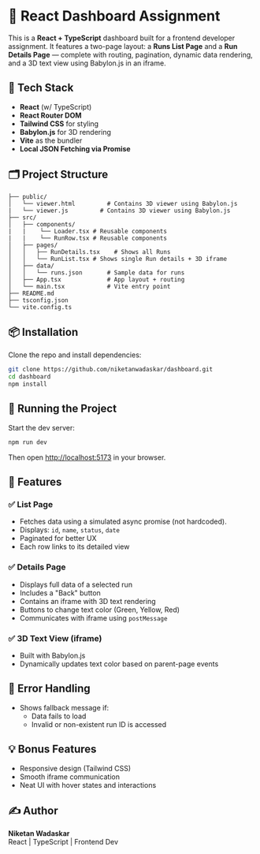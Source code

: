 # 🚀 React Dashboard Assignment

This is a **React + TypeScript** dashboard built for a frontend developer assignment. It features a two-page layout: a **Runs List Page** and a **Run Details Page** — complete with routing, pagination, dynamic data rendering, and a 3D text view using Babylon.js in an iframe.

## 🔧 Tech Stack

- **React** (w/ TypeScript)
- **React Router DOM**
- **Tailwind CSS** for styling
- **Babylon.js** for 3D rendering
- **Vite** as the bundler
- **Local JSON Fetching via Promise**

## 🗂 Project Structure

```
├── public/
│   └── viewer.html         # Contains 3D viewer using Babylon.js
|   └── viewer.js         # Contains 3D viewer using Babylon.js
├── src/
│   ├── components/
|   |    └── Loader.tsx # Reusable components
|   |    └── RunRow.tsx # Reusable components
│   ├── pages/
│   │   ├── RunDetails.tsx    # Shows all Runs
│   │   └── RunList.tsx # Shows single Run details + 3D iframe
│   ├── data/
│   │   └── runs.json       # Sample data for runs
│   ├── App.tsx             # App layout + routing
│   └── main.tsx            # Vite entry point
├── README.md
├── tsconfig.json
└── vite.config.ts
```

## 📦 Installation

Clone the repo and install dependencies:

```bash
git clone https://github.com/niketanwadaskar/dashboard.git
cd dashboard
npm install
```

## 🧪 Running the Project

Start the dev server:

```bash
npm run dev
```

Then open [http://localhost:5173](http://localhost:5173) in your browser.

## 📄 Features

### ✅ List Page

- Fetches data using a simulated async promise (not hardcoded).
- Displays: `id`, `name`, `status`, `date`
- Paginated for better UX
- Each row links to its detailed view

### ✅ Details Page

- Displays full data of a selected run
- Includes a "Back" button
- Contains an iframe with 3D text rendering
- Buttons to change text color (Green, Yellow, Red)
- Communicates with iframe using `postMessage`

### ✅ 3D Text View (iframe)

- Built with Babylon.js
- Dynamically updates text color based on parent-page events

## 😬 Error Handling

- Shows fallback message if:
  - Data fails to load
  - Invalid or non-existent run ID is accessed

## 💡 Bonus Features

- Responsive design (Tailwind CSS)
- Smooth iframe communication
- Neat UI with hover states and interactions

## ✍️ Author

**Niketan Wadaskar**  
React | TypeScript | Frontend Dev